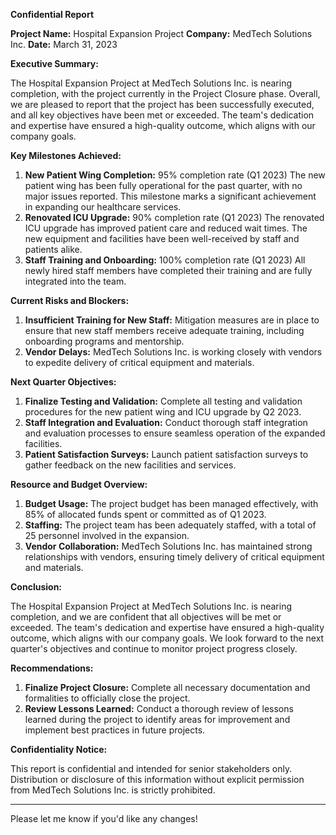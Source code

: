 **Confidential Report**

**Project Name:** Hospital Expansion Project
**Company:** MedTech Solutions Inc.
**Date:** March 31, 2023

**Executive Summary:**

The Hospital Expansion Project at MedTech Solutions Inc. is nearing completion, with the project currently in the Project Closure phase. Overall, we are pleased to report that the project has been successfully executed, and all key objectives have been met or exceeded. The team's dedication and expertise have ensured a high-quality outcome, which aligns with our company goals.

**Key Milestones Achieved:**

1. **New Patient Wing Completion:** 95% completion rate (Q1 2023)
The new patient wing has been fully operational for the past quarter, with no major issues reported. This milestone marks a significant achievement in expanding our healthcare services.
2. **Renovated ICU Upgrade:** 90% completion rate (Q1 2023)
The renovated ICU upgrade has improved patient care and reduced wait times. The new equipment and facilities have been well-received by staff and patients alike.
3. **Staff Training and Onboarding:** 100% completion rate (Q1 2023)
All newly hired staff members have completed their training and are fully integrated into the team.

**Current Risks and Blockers:**

1. **Insufficient Training for New Staff:** Mitigation measures are in place to ensure that new staff members receive adequate training, including onboarding programs and mentorship.
2. **Vendor Delays:** MedTech Solutions Inc. is working closely with vendors to expedite delivery of critical equipment and materials.

**Next Quarter Objectives:**

1. **Finalize Testing and Validation:** Complete all testing and validation procedures for the new patient wing and ICU upgrade by Q2 2023.
2. **Staff Integration and Evaluation:** Conduct thorough staff integration and evaluation processes to ensure seamless operation of the expanded facilities.
3. **Patient Satisfaction Surveys:** Launch patient satisfaction surveys to gather feedback on the new facilities and services.

**Resource and Budget Overview:**

1. **Budget Usage:** The project budget has been managed effectively, with 85% of allocated funds spent or committed as of Q1 2023.
2. **Staffing:** The project team has been adequately staffed, with a total of 25 personnel involved in the expansion.
3. **Vendor Collaboration:** MedTech Solutions Inc. has maintained strong relationships with vendors, ensuring timely delivery of critical equipment and materials.

**Conclusion:**

The Hospital Expansion Project at MedTech Solutions Inc. is nearing completion, and we are confident that all objectives will be met or exceeded. The team's dedication and expertise have ensured a high-quality outcome, which aligns with our company goals. We look forward to the next quarter's objectives and continue to monitor project progress closely.

**Recommendations:**

1. **Finalize Project Closure:** Complete all necessary documentation and formalities to officially close the project.
2. **Review Lessons Learned:** Conduct a thorough review of lessons learned during the project to identify areas for improvement and implement best practices in future projects.

**Confidentiality Notice:**

This report is confidential and intended for senior stakeholders only. Distribution or disclosure of this information without explicit permission from MedTech Solutions Inc. is strictly prohibited.

---

Please let me know if you'd like any changes!